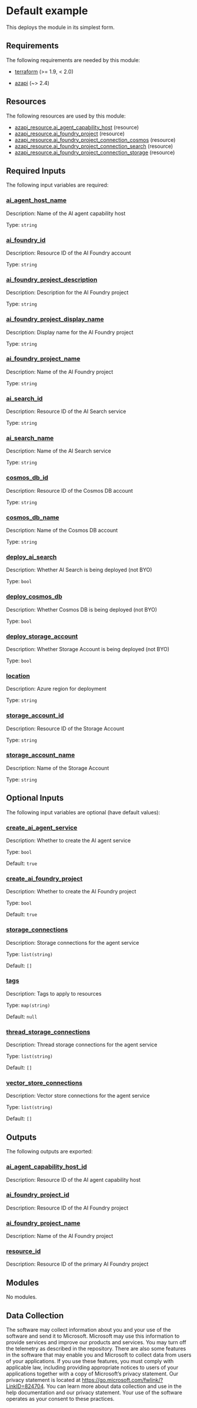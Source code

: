 <!-- BEGIN_TF_DOCS -->
# Default example

This deploys the module in its simplest form.

<!-- markdownlint-disable MD033 -->
## Requirements

The following requirements are needed by this module:

- <a name="requirement_terraform"></a> [terraform](#requirement\_terraform) (>= 1.9, < 2.0)

- <a name="requirement_azapi"></a> [azapi](#requirement\_azapi) (~> 2.4)

## Resources

The following resources are used by this module:

- [azapi_resource.ai_agent_capability_host](https://registry.terraform.io/providers/Azure/azapi/latest/docs/resources/resource) (resource)
- [azapi_resource.ai_foundry_project](https://registry.terraform.io/providers/Azure/azapi/latest/docs/resources/resource) (resource)
- [azapi_resource.ai_foundry_project_connection_cosmos](https://registry.terraform.io/providers/Azure/azapi/latest/docs/resources/resource) (resource)
- [azapi_resource.ai_foundry_project_connection_search](https://registry.terraform.io/providers/Azure/azapi/latest/docs/resources/resource) (resource)
- [azapi_resource.ai_foundry_project_connection_storage](https://registry.terraform.io/providers/Azure/azapi/latest/docs/resources/resource) (resource)

<!-- markdownlint-disable MD013 -->
## Required Inputs

The following input variables are required:

### <a name="input_ai_agent_host_name"></a> [ai\_agent\_host\_name](#input\_ai\_agent\_host\_name)

Description: Name of the AI agent capability host

Type: `string`

### <a name="input_ai_foundry_id"></a> [ai\_foundry\_id](#input\_ai\_foundry\_id)

Description: Resource ID of the AI Foundry account

Type: `string`

### <a name="input_ai_foundry_project_description"></a> [ai\_foundry\_project\_description](#input\_ai\_foundry\_project\_description)

Description: Description for the AI Foundry project

Type: `string`

### <a name="input_ai_foundry_project_display_name"></a> [ai\_foundry\_project\_display\_name](#input\_ai\_foundry\_project\_display\_name)

Description: Display name for the AI Foundry project

Type: `string`

### <a name="input_ai_foundry_project_name"></a> [ai\_foundry\_project\_name](#input\_ai\_foundry\_project\_name)

Description: Name of the AI Foundry project

Type: `string`

### <a name="input_ai_search_id"></a> [ai\_search\_id](#input\_ai\_search\_id)

Description: Resource ID of the AI Search service

Type: `string`

### <a name="input_ai_search_name"></a> [ai\_search\_name](#input\_ai\_search\_name)

Description: Name of the AI Search service

Type: `string`

### <a name="input_cosmos_db_id"></a> [cosmos\_db\_id](#input\_cosmos\_db\_id)

Description: Resource ID of the Cosmos DB account

Type: `string`

### <a name="input_cosmos_db_name"></a> [cosmos\_db\_name](#input\_cosmos\_db\_name)

Description: Name of the Cosmos DB account

Type: `string`

### <a name="input_deploy_ai_search"></a> [deploy\_ai\_search](#input\_deploy\_ai\_search)

Description: Whether AI Search is being deployed (not BYO)

Type: `bool`

### <a name="input_deploy_cosmos_db"></a> [deploy\_cosmos\_db](#input\_deploy\_cosmos\_db)

Description: Whether Cosmos DB is being deployed (not BYO)

Type: `bool`

### <a name="input_deploy_storage_account"></a> [deploy\_storage\_account](#input\_deploy\_storage\_account)

Description: Whether Storage Account is being deployed (not BYO)

Type: `bool`

### <a name="input_location"></a> [location](#input\_location)

Description: Azure region for deployment

Type: `string`

### <a name="input_storage_account_id"></a> [storage\_account\_id](#input\_storage\_account\_id)

Description: Resource ID of the Storage Account

Type: `string`

### <a name="input_storage_account_name"></a> [storage\_account\_name](#input\_storage\_account\_name)

Description: Name of the Storage Account

Type: `string`

## Optional Inputs

The following input variables are optional (have default values):

### <a name="input_create_ai_agent_service"></a> [create\_ai\_agent\_service](#input\_create\_ai\_agent\_service)

Description: Whether to create the AI agent service

Type: `bool`

Default: `true`

### <a name="input_create_ai_foundry_project"></a> [create\_ai\_foundry\_project](#input\_create\_ai\_foundry\_project)

Description: Whether to create the AI Foundry project

Type: `bool`

Default: `true`

### <a name="input_storage_connections"></a> [storage\_connections](#input\_storage\_connections)

Description: Storage connections for the agent service

Type: `list(string)`

Default: `[]`

### <a name="input_tags"></a> [tags](#input\_tags)

Description: Tags to apply to resources

Type: `map(string)`

Default: `null`

### <a name="input_thread_storage_connections"></a> [thread\_storage\_connections](#input\_thread\_storage\_connections)

Description: Thread storage connections for the agent service

Type: `list(string)`

Default: `[]`

### <a name="input_vector_store_connections"></a> [vector\_store\_connections](#input\_vector\_store\_connections)

Description: Vector store connections for the agent service

Type: `list(string)`

Default: `[]`

## Outputs

The following outputs are exported:

### <a name="output_ai_agent_capability_host_id"></a> [ai\_agent\_capability\_host\_id](#output\_ai\_agent\_capability\_host\_id)

Description: Resource ID of the AI agent capability host

### <a name="output_ai_foundry_project_id"></a> [ai\_foundry\_project\_id](#output\_ai\_foundry\_project\_id)

Description: Resource ID of the AI Foundry project

### <a name="output_ai_foundry_project_name"></a> [ai\_foundry\_project\_name](#output\_ai\_foundry\_project\_name)

Description: Name of the AI Foundry project

### <a name="output_resource_id"></a> [resource\_id](#output\_resource\_id)

Description: Resource ID of the primary AI Foundry project

## Modules

No modules.

<!-- markdownlint-disable-next-line MD041 -->
## Data Collection

The software may collect information about you and your use of the software and send it to Microsoft. Microsoft may use this information to provide services and improve our products and services. You may turn off the telemetry as described in the repository. There are also some features in the software that may enable you and Microsoft to collect data from users of your applications. If you use these features, you must comply with applicable law, including providing appropriate notices to users of your applications together with a copy of Microsoft’s privacy statement. Our privacy statement is located at <https://go.microsoft.com/fwlink/?LinkID=824704>. You can learn more about data collection and use in the help documentation and our privacy statement. Your use of the software operates as your consent to these practices.
<!-- END_TF_DOCS -->